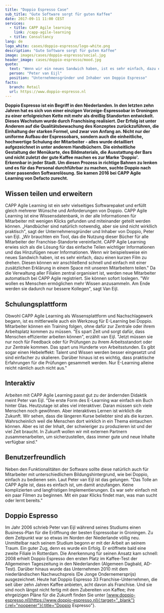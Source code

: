 ```yaml
---
title: "Doppio Espresso Case"
sub_title: "Gute Software sorgt für guten Kaffee"
date: 2017-09-11 11:00 CEST
services:
  - title: CAPP Agile learning
    link: /capp-agile-learning
  - title: Consultancy
lang: de
logo_white: cases/doppio-espresso/logo-white.png
description: "Gute Software sorgt für guten Kaffee"
image: images/cases/doppio-espresso/social.jpg
header_image: cases/doppio-espresso/mood.jpg
quote:
  text: "Wenn wir ein neues Sandwich haben, ist es sehr einfach, dazu einen kurzen Film zu drehen. Diesen können wir anschließend schnell und einfach mit einer zusätzlichen Erklärung in einem Space mit unseren Mitarbeitern teilen."
  person: "Peter van Eijl"
  position: "Unternehmensgründer und Inhaber von Doppio Espresso"
facts:
  branch: Retail
  url: https://www.doppio-espresso.nl
---
```


__Doppio Espresso ist ein Begriff in den Niederlanden. In den letzten zehn Jahren hat es sich von einer einzigen Vorzeige-Espressobar in Groningen zu einer erfolgreichen Kette mit mehr als dreißig Standorten entwickelt. Dieses Wachstum wurde durch Franchising realisiert. Der Erfolg ist unter Anderem auf die Qualitätsbewachung des Konzeptes zurückzuführen, die Einhaltung der starken Formel, und zwar von Anfang an.
Nicht nur der uniforme Aufbau der Espressobars, sondern auch die einheitliche, hochwertige Schulung der Mitarbeiter - alles wurde detailliert aufgezeichnet in unter anderem Handbüchern. Die einheitliche Gestaltung der Menükarte, des Bildmaterials, die Ausstattung der Bars und nicht zuletzt der gute Kaffee machen es zur Marke 'Doppio'. Erkennbar in jeder Stadt. Um diesen Prozess in richtige Bahnen zu lenken und es für das Personal durchführbar zu machen, suchte Doppio nach einer passenden Softwarelösung. Sie kamen 2016 bei CAPP Agile Learning von Defacto zurecht.__

## Wissen teilen und erweitern

CAPP Agile Learning ist ein sehr vielseitiges Softwarepaket und erfüllt gleich mehrerer Wünsche und Anforderungen von Doppio. CAPP Agile Learning ist eine Wissensdatenbank, in der alle Informationen für Mitarbeiter mit wenigen Klicks gefunden und miteinander geteilt werden können. „Handbücher sind natürlich notwendig, aber sie sind nicht wirkllich praktisch", sagt der Unternehmensgründer und Inhaber von Doppio, Peter van Eijl. „Wir brauchten ein Tool, das die Nutzung dieser Bücher für alle Mitarbeiter der Franchise-Standorte vereinfacht. CAPP Agile Learning erwies sich als die Lösung für das einfache Teilen wichtiger Informationen und das Hinzufügen neuer Informationen. Wenn wir beispielsweise ein neues Sandwich haben, ist es sehr einfach, dazu einen kurzen Film zu drehen. Diesen können wir anschließend schnell und einfach mit einer zusätzlichen Erklärung in einem Space mit unseren Mitarbeitern teilen."
Da die Verwaltung aller Filialen zentral organisiert ist, werden neue Mitarbeiter automatisch bei CAPP Agile registriert. Sie können sofort loslegen. "Wir wollen es Menschen ermöglichen mehr Wissen anzusammeln. Am Ende werden sie dadurch nur bessere Kollegen", sagt Van Eijl.

## Schulungsplattform

Obwohl CAPP Agile Learning als Wissensplattform und Nachschlagewerk begann, ist es mittlerweile auch ein Werkzeug für E-Learning bei Doppio. Mitarbeiter können ein Training folgen, ohne dafür zur Zentrale oder ihrem Arbeitsplatz kommen zu müssen. "Es spart Zeit und sorgt dafür, dass Menschen effizienter arbeiten können", erzählt van Eijl. "Jetzt müssen sie nur noch für Feedback oder für Prüfungen zu ihrem Arbeitsstandort oder zur Zentrale kommen. Das spart uns Hunderte von Arbeitsstunden. Es gibt sogar einen Hebeleffekt: Talent und Wissen werden besser eingesetzt und sind einfacher zu skalieren. Darüber hinaus ist es wichtig, dass praktische Erfahrungen für die Prüfungen gesammelt werden. Nur E-Learning alleine reicht nämlich auch nicht aus."

## Interaktiv

Arbeiten mit CAPP Agile Learning passt gut zu der ändernden Didaktik meint Peter van Eijl. "Die erste Form des E-Learning war einfach ein Buch hinter Glas. Heutzutage ist alles viel interaktiver. Daran müssen sich viele Menschen noch gewöhnen. Aber interaktives Lernen ist wirklich die Zukunft. Wir sehen, dass die längeren Kurse beliebter sind als die kurzen. Wahrscheinlich weil die Menschen dort wirklich in ein Thema eintauchen können. Aber es ist der Inhalt, der schwieriger zu produzieren ist und der viel Zeit braucht. In Zukunft wollen wir mit externen Partnern zusammenarbeiten, um sicherzustellen, dass immer gute und neue Inhalte verfügbar sind."

## Benutzerfreundlich

Neben den Funktionalitäten der Software sollte diese natürlich auch für Mitarbeiter mit unterschiedlichem Bildungshintergrund, wie bei Doppio, einfach zu bedienen sein. Laut Peter van Eijl ist das gelungen. "Das Tolle an CAPP Agile ist, dass es einfach ist, um damit anzufangen. Keine komplizierten und langfristigen Implementierungen. Es war sehr einfach mit ein paar Filmen zu beginnen. Mit ein paar Klicks findet man, was man sucht oder lernt bereits."

## Doppio Espresso

Im Jahr 2006 schrieb Peter van Eijl während seines Studiums einen Business-Plan für die Eröffnung der besten Espressobar in Groningen. Zu dem Zeitpunkt war so etwas im Norden der Niederlande völlig neu. Unmittelbar nach seinem Studium begonn er mit der Arbeit an seinem Traum. Ein guter Zug, denn es wurde ein Erfolg. Er eröffnete bald eine zweite Filiale in Rotterdam. Die Anerkennung für seinen Ansatz kam schnell: 2008 erhielt Doppio Espresso den ersten Platz im Kaffee-Test der Allgemeinen Tageszeitung in den Niederlanden (Algemeen Dagbald, AD-Test). Darüber hinaus wurde das Unternehmen 2010 mit dem niederländischen Nachwuchspreis (De Jonge Ondernemersprijs) ausgezeichnet. Heute hat Doppio Espresso 33 Franchise-Unternehmen, die seit über zehn Jahren Kaffee anbieten, acht davon als Franchise. Und sie sind noch längst nicht fertig mit dem Zubereiten von Kaffee; ihre ehrgeizigen Pläne für die Zukunft finden Sie unter [www.doppio-espresso.nl](https://www.doppio-espresso.nl){:target="_blank"}{:rel="noopener"}{:title="Doppio Espresso"}.
